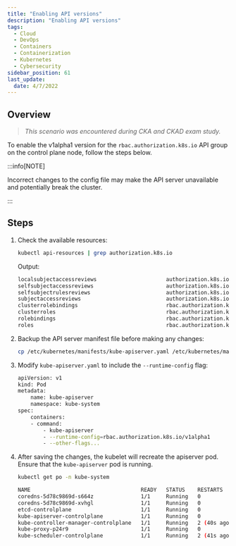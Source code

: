 ```yaml
---
title: "Enabling API versions"
description: "Enabling API versions"
tags:
  - Cloud
  - DevOps
  - Containers
  - Containerization
  - Kubernetes
  - Cybersecurity
sidebar_position: 61
last_update:
  date: 4/7/2022
---
```


## Overview 

> *This scenario was encountered during CKA and CKAD exam study.*

To enable the v1alpha1 version for the `rbac.authorization.k8s.io` API group on the control plane node, follow the steps below.

:::info[NOTE]

Incorrect changes to the config file may make the API server unavailable and potentially break the cluster.

:::


## Steps

1. Check the available resources:

    ```bash
    kubectl api-resources | grep authorization.k8s.io
    ```

    Output:

    ```bash
    localsubjectaccessreviews                      authorization.k8s.io/v1                true         LocalSubjectAccessReview
    selfsubjectaccessreviews                       authorization.k8s.io/v1                false        SelfSubjectAccessReview
    selfsubjectrulesreviews                        authorization.k8s.io/v1                false        SelfSubjectRulesReview
    subjectaccessreviews                           authorization.k8s.io/v1                false        SubjectAccessReview
    clusterrolebindings                            rbac.authorization.k8s.io/v1           false        ClusterRoleBinding
    clusterroles                                   rbac.authorization.k8s.io/v1           false        ClusterRole
    rolebindings                                   rbac.authorization.k8s.io/v1           true         RoleBinding
    roles                                          rbac.authorization.k8s.io/v1           true         Role  
    ```

2. Backup the API server manifest file before making any changes:

    ```bash
    cp /etc/kubernetes/manifests/kube-apiserver.yaml /etc/kubernetes/manifests/kube-apiserver.yaml.bak
    ```

3. Modify `kube-apiserver.yaml` to include the `--runtime-config` flag:

    ```bash
    apiVersion: v1
    kind: Pod
    metadata:
        name: kube-apiserver
        namespace: kube-system
    spec:
        containers:
        - command:
            - kube-apiserver
            - --runtime-config=rbac.authorization.k8s.io/v1alpha1
            - --other-flags...
    ```

4. After saving the changes, the kubelet will recreate the apiserver pod. Ensure that the `kube-apiserver` pod is running.

    ```bash
    kubectl get po -n kube-system
    ```

    ```bash
    NAME                                   READY   STATUS    RESTARTS      AGE
    coredns-5d78c9869d-s664z               1/1     Running   0             33m
    coredns-5d78c9869d-xvhgl               1/1     Running   0             33m
    etcd-controlplane                      1/1     Running   0             33m
    kube-apiserver-controlplane            1/1     Running   0             109s
    kube-controller-manager-controlplane   1/1     Running   2 (40s ago)   33m
    kube-proxy-p24r9                       1/1     Running   0             33m
    kube-scheduler-controlplane            1/1     Running   2 (41s ago)   33m 
    ```
